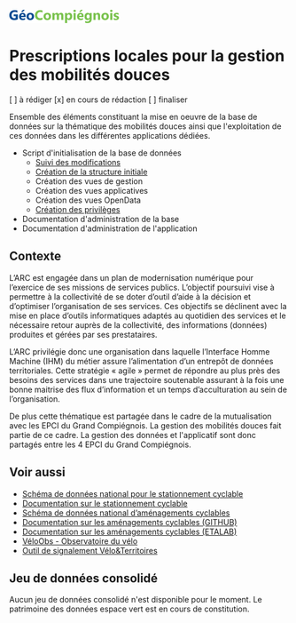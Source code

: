 ![picto](https://github.com/sigagglocompiegne/orga_gest_igeo/blob/master/doc/img/geocompiegnois_2020_reduit_v2.png)

# Prescriptions locales pour la gestion des mobilités douces 

[ ] à rédiger [x] en cours de rédaction [ ] finaliser

Ensemble des éléments constituant la mise en oeuvre de la base de données sur la thématique des mobilités douces ainsi que l'exploitation de ces données dans les différentes applications dédiées.

- Script d'initialisation de la base de données
  * [Suivi des modifications](bdd/md_00_trace.sql)
  * [Création  de la structure initiale](bdd/md_10_squelette.sql)
  * Création des vues de gestion
  * Création des vues applicatives
  * Création des vues OpenData
  * [Création des privilèges](bdd/md_99_grant.sql)
- Documentation d'administration de la base
- Documentation d'administration de l'application


## Contexte

L’ARC est engagée dans un plan de modernisation numérique pour l’exercice de ses missions de services publics. L’objectif poursuivi vise à permettre à la collectivité de se doter d’outil d’aide à la décision et d’optimiser l’organisation de ses services. Ces objectifs se déclinent avec la mise en place d’outils informatiques adaptés au quotidien des services et le nécessaire retour auprès de la collectivité, des informations (données) produites et gérées par ses prestataires. 

L’ARC privilégie donc une organisation dans laquelle l’Interface Homme Machine (IHM) du métier assure l’alimentation d’un entrepôt de données territoriales. Cette stratégie « agile » permet de répondre au plus près des besoins des services dans une trajectoire soutenable assurant à la fois une bonne maitrise des flux d’information et un temps d’acculturation au sein de l’organisation.

De plus cette thématique est partagée dans le cadre de la mutualisation avec les EPCI du Grand Compiégnois. La gestion des mobilités douces fait partie de ce cadre. La gestion des données et l'applicatif sont donc partagés entre les 4 EPCI du Grand Compiégnois.

## Voir aussi

- [Schéma de données national pour le stationnement cyclable](https://schema.data.gouv.fr/etalab/schema-stationnement-cyclable/latest.html)
- [Documentation sur le stationnement cyclable](https://doc.transport.data.gouv.fr/producteurs/documentation-sur-le-stationnement-cyclable#description-du-schema)
- [Schéma de données national d’aménagements cyclables](https://schema.data.gouv.fr/etalab/schema-amenagements-cyclables/latest.html)
- [Documentation sur les aménagements cyclables (GITHUB)](https://github.com/etalab/schema-amenagements-cyclables/blob/master/documentation/ame_d.md)
- [Documentation sur les aménagements cyclables (ETALAB)](https://doc.transport.data.gouv.fr/producteurs/amenagements-cyclables#amenagements-cyclables)
- [VéloObs - Observatoire du vélo](https://github.com/2p2r/velobs_web/blob/master/documentation_utilisateurs.md)
- [Outil de signalement Vélo&Territoires](https://www.velo-territoires.org/observatoires/observatoire-national-des-veloroutes-et-voies-vertes/outil-signalement-anomalies-cyclables/)

## Jeu de données consolidé

Aucun jeu de données consolidé n'est disponible pour le moment. Le patrimoine des données espace vert est en cours de constitution.


